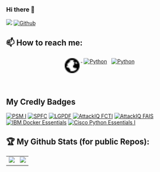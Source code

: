 ### Hi there 👋
![](https://visitor-badge.laobi.icu/badge?page_id=danielpfernandes.danielpfernandes) [![Github](https://img.shields.io/github/followers/danielpfernandes?label=Followers&logo=Github)](https://github.com/danielpfernandes)

## 📫 How to reach me:

<p align="center">
 <a href="https://danielpfernandes.github.io/" target="_blank" rel="noopener noreferrer"> <img src="https://raw.githubusercontent.com/iconic/open-iconic/master/svg/globe.svg" alt="Python" height="40" style="vertical-align:top; margin:4px"> </a>
 <a href="https://www.linkedin.com/in/paivafernandes" target="_blank" rel="noopener noreferrer"> <img src="https://cdn.jsdelivr.net/npm/simple-icons@v3/icons/linkedin.svg" alt="Python" height="40" style="vertical-align:top; margin:4px"></a>
 <a href="mailto:daniel.paivafernandes@gmail.com"> <img src="https://cdn.jsdelivr.net/npm/simple-icons@v3/icons/gmail.svg" alt="Python" height="40" style="vertical-align:top; margin:4px"></a> 
</p>

<br />

## My Credly Badges
<!-- Replace these placeholder badges/links below with actual badge image URLs and links from Daniel Fernandes's Credly profile -->
[<img src="https://images.credly.com/size/110x110/images/a2790314-008a-4c3d-9553-f5e84eb359ba/image.png" width="110" alt="PSM I"/>](https://www.credly.com/badges/d67b0327-76e5-4891-978c-548881f950a7)
[<img src="https://images.credly.com/size/110x110/images/4e3d6f9f-55d7-4ea7-b0e6-f4d4ff543e22/image.png" width="110" alt="SPFC"/>](https://www.credly.com/badges/4641a929-6b21-40af-9484-353b9d530447)
[<img src="https://images.credly.com/size/340x340/images/0a049d61-a91f-46bd-9931-e1153a6ee518/blob" width="110" alt="LGPDF"/>](https://www.credly.com/badges/52ca15a0-62b1-49c6-9ade-67fcf8a5efbf)
[<img src="https://images.credly.com/size/340x340/images/5a77473d-f363-4cb2-9e93-4ca4de1f3bd2/image.png" width="110" alt="AttackIQ FCTI"/>](https://www.credly.com/badges/37610728-3e4a-4ccf-8b36-8412761a2aae)
[<img src="https://images.credly.com/size/340x340/images/fc7a7fc0-856d-48db-804f-ea33d158daf0/image.png" width="110" alt="AttackIQ FAIS"/>](https://www.credly.com/badges/e0134d94-0b5d-4e33-bc62-b90bce05f468)
[<img src="https://images.credly.com/size/340x340/images/b0c5445a-72a2-46ce-a599-96147e210efb/blob" width="110" alt="IBM Docker Essentials"/>](https://www.credly.com/badges/1f386f7a-c9e0-4dcd-a3a8-89214686916e)
[<img src="https://images.credly.com/size/340x340/images/68c0b94d-f6ac-40b1-a0e0-921439eb092e/image.png" width="110" alt="Cisco Python Essentials I"/>](https://www.credly.com/badges/14816adc-fd28-41b6-aadd-e699eea0b35d)

## :trophy: My Github Stats (for public Repos):

<table>
  <tr>
    <td align="center">
      <a href="https://github-readme-stats.vercel.app/api?username=danielpfernandes&count_private=true&show_icons=true&hide_border=true&hide_rank=true">
        <img src="https://github-readme-stats.vercel.app/api?username=danielpfernandes&count_private=true&show_icons=true&hide_border=true&hide_rank=true" />
      </a>
    </td>
    <!--td align="center">
      <a href="https://git.io/streak-stats">
       <img src="https://github-readme-streak-stats.herokuapp.com?user=danielpfernandes&hide_border=true&card_width=300&hide_longest_streak=true" />
    </a>
  </td-->
    <td align="center">
      <a href="https://github-readme-stats.vercel.app/api/top-langs/?username=danielpfernandes&langs_count=10">
        <img src="https://github-readme-stats.vercel.app/api/top-langs/?username=danielpfernandes&langs_count=10&layout=compact&card_width=260&hide_border=true" />
      </a>
    </td>
  </tr>
</table>

[website]: https://danielpfernandes.github.io/
[linkedin]: https://linkedin.com/in/paivafernandes
[mail]: mailto:daniel.paivafernandes@gmail.com

